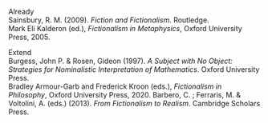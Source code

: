 Already
</br>
Sainsbury, R. M. (2009). *Fiction and Fictionalism*. Routledge.
</br>
Mark Eli Kalderon (ed.), *Fictionalism in Metaphysics*, Oxford University Press, 2005.

Extend
</br>
Burgess, John P. & Rosen, Gideon (1997). *A Subject with No Object: Strategies for Nominalistic Interpretation of Mathematics*. Oxford University Press.
</br>
Bradley Armour-Garb and Frederick Kroon (eds.), *Fictionalism in Philosophy*, Oxford University Press, 2020.
Barbero, C. ; Ferraris, M. & Voltolini, A. (eds.) (2013). *From Fictionalism to Realism*. Cambridge Scholars Press.

